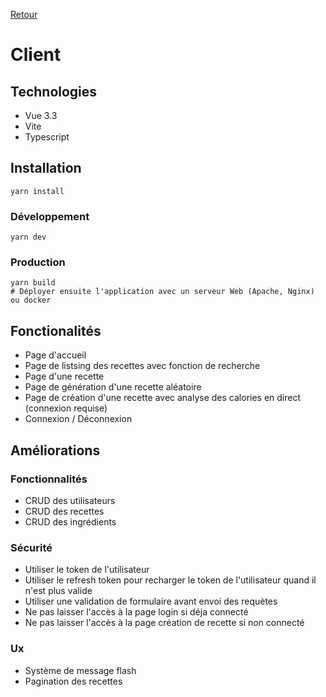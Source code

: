 [Retour](../README.md)

# Client

## Technologies

- Vue 3.3
- Vite
- Typescript

## Installation

```shell
yarn install
```

### Développement
```shell
yarn dev
```

### Production

```shell
yarn build
# Déployer ensuite l'application avec un serveur Web (Apache, Nginx) ou docker
```

## Fonctionalités

- Page d'accueil
- Page de listsing des recettes avec fonction de recherche
- Page d'une recette
- Page de génération d'une recette aléatoire
- Page de création d'une recette avec analyse des calories en direct (connexion requise)
- Connexion / Déconnexion

## Améliorations

### Fonctionnalités
- CRUD des utilisateurs
- CRUD des recettes
- CRUD des ingrédients

### Sécurité
- Utiliser le token de l'utilisateur
- Utiliser le refresh token pour recharger le token de l'utilisateur quand il n'est plus valide
- Utiliser une validation de formulaire avant envoi des requètes
- Ne pas laisser l'accès à la page login si déja connecté
- Ne pas laisser l'accès à la page création de recette si non connecté

### Ux
- Système de message flash
- Pagination des recettes
